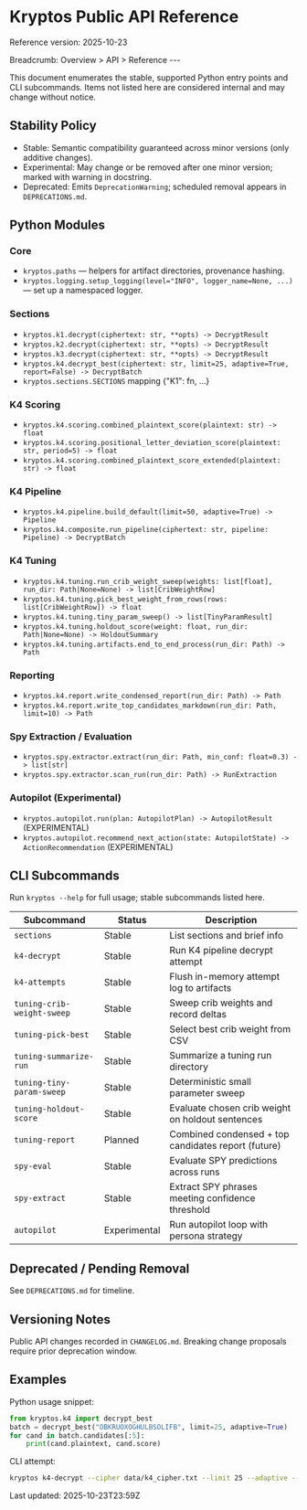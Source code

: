 # Kryptos Public API Reference

Reference version: 2025-10-23

Breadcrumb: Overview > API > Reference ---

This document enumerates the stable, supported Python entry points and CLI subcommands. Items not listed here are
considered internal and may change without notice.

## Stability Policy

- Stable: Semantic compatibility guaranteed across minor versions (only additive changes).
- Experimental: May change or be removed after one minor version; marked with warning in docstring.
- Deprecated: Emits `DeprecationWarning`; scheduled removal appears in `DEPRECATIONS.md`.

## Python Modules

### Core

- `kryptos.paths` — helpers for artifact directories, provenance hashing.
- `kryptos.logging.setup_logging(level="INFO", logger_name=None, ...)` — set up a namespaced logger.

### Sections

- `kryptos.k1.decrypt(ciphertext: str, **opts) -> DecryptResult`
- `kryptos.k2.decrypt(ciphertext: str, **opts) -> DecryptResult`
- `kryptos.k3.decrypt(ciphertext: str, **opts) -> DecryptResult`
- `kryptos.k4.decrypt_best(ciphertext: str, limit=25, adaptive=True, report=False) -> DecryptBatch`
- `kryptos.sections.SECTIONS` mapping {"K1": fn, ...}

### K4 Scoring

- `kryptos.k4.scoring.combined_plaintext_score(plaintext: str) -> float`
- `kryptos.k4.scoring.positional_letter_deviation_score(plaintext: str, period=5) -> float`
- `kryptos.k4.scoring.combined_plaintext_score_extended(plaintext: str) -> float`

### K4 Pipeline

- `kryptos.k4.pipeline.build_default(limit=50, adaptive=True) -> Pipeline`
- `kryptos.k4.composite.run_pipeline(ciphertext: str, pipeline: Pipeline) -> DecryptBatch`

### K4 Tuning

- `kryptos.k4.tuning.run_crib_weight_sweep(weights: list[float], run_dir: Path|None=None) -> list[CribWeightRow]`
- `kryptos.k4.tuning.pick_best_weight_from_rows(rows: list[CribWeightRow]) -> float`
- `kryptos.k4.tuning.tiny_param_sweep() -> list[TinyParamResult]`
- `kryptos.k4.tuning.holdout_score(weight: float, run_dir: Path|None=None) -> HoldoutSummary`
- `kryptos.k4.tuning.artifacts.end_to_end_process(run_dir: Path) -> Path`

### Reporting

- `kryptos.k4.report.write_condensed_report(run_dir: Path) -> Path`
- `kryptos.k4.report.write_top_candidates_markdown(run_dir: Path, limit=10) -> Path`

### Spy Extraction / Evaluation

- `kryptos.spy.extractor.extract(run_dir: Path, min_conf: float=0.3) -> list[str]`
- `kryptos.spy.extractor.scan_run(run_dir: Path) -> RunExtraction`

### Autopilot (Experimental)

- `kryptos.autopilot.run(plan: AutopilotPlan) -> AutopilotResult` (EXPERIMENTAL)
- `kryptos.autopilot.recommend_next_action(state: AutopilotState) -> ActionRecommendation` (EXPERIMENTAL)

## CLI Subcommands

Run `kryptos --help` for full usage; stable subcommands listed here.

| Subcommand | Status | Description |
|------------|--------|-------------|
| `sections` | Stable | List sections and brief info |
| `k4-decrypt` | Stable | Run K4 pipeline decrypt attempt |
| `k4-attempts` | Stable | Flush in-memory attempt log to artifacts |
| `tuning-crib-weight-sweep` | Stable | Sweep crib weights and record deltas |
| `tuning-pick-best` | Stable | Select best crib weight from CSV |
| `tuning-summarize-run` | Stable | Summarize a tuning run directory |
| `tuning-tiny-param-sweep` | Stable | Deterministic small parameter sweep |
| `tuning-holdout-score` | Stable | Evaluate chosen crib weight on holdout sentences |
| `tuning-report` | Planned | Combined condensed + top candidates report (future) |
| `spy-eval` | Stable | Evaluate SPY predictions across runs |
| `spy-extract` | Stable | Extract SPY phrases meeting confidence threshold |
| `autopilot` | Experimental | Run autopilot loop with persona strategy |

## Deprecated / Pending Removal

See `DEPRECATIONS.md` for timeline.

## Versioning Notes

Public API changes recorded in `CHANGELOG.md`. Breaking change proposals require prior deprecation window.

## Examples

Python usage snippet:

```python
from kryptos.k4 import decrypt_best
batch = decrypt_best("OBKRUOXOGHULBSOLIFB", limit=25, adaptive=True)
for cand in batch.candidates[:5]:
    print(cand.plaintext, cand.score)
```

CLI attempt:

```bash
kryptos k4-decrypt --cipher data/k4_cipher.txt --limit 25 --adaptive --report
```

Last updated: 2025-10-23T23:59Z
